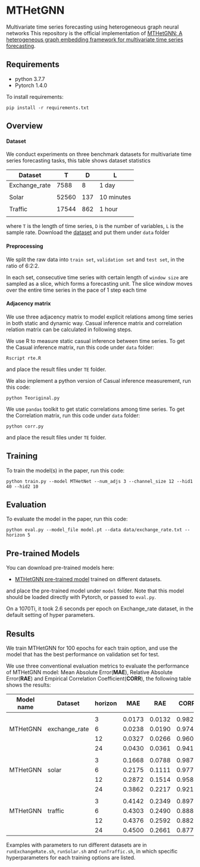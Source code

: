 # MTHetGNN
Multivariate time series forecasting using heterogeneous graph neural networks
This repository is the official implementation of [MTHetGNN: A heterogeneous graph embedding framework for multivariate time series forecasting](https://www.sciencedirect.com/science/article/abs/pii/S0167865521004396).

## Requirements
- python 3.7.7
- Pytorch 1.4.0

To install requirements:

```setup
pip install -r requirements.txt
```

## Overview

#### Dataset

We conduct experiments on three benchmark datasets for multivariate time series forecasting tasks, this table shows dataset statistics

| Dataset      | T                  | D       | L          |
| -------------|--------------------| --------| -----------|
| Exchange_rate|7588                |    8    |  1 day     |
|              |                    |         |            |
| Solar        |52560               |    137  |  10 minutes|
|              |                    |         |            |
| Traffic      |17544               |    862  |  1 hour    |
|              |                    |         |            |

where `T` is the length of time series, `D` is the number of variables, `L` is the sample rate. Download the [dataset](https://drive.google.com/drive/folders/1xErmb8GIJVikL5CiSXv3bQTWkLAVbJyT?usp=sharing) and put them under `data` folder
 
#### Preprocessing
We split the raw data into `train set`, `validation set` and `test set`, in the ratio of 6:2:2. 

In each set, consecutive time series
with certain length of `window size` are sampled as a slice, which forms a forecasting unit. The slice window moves over the entire 
time series in the pace of 1 step each time 

#### Adjacency matrix

We use three adjacency matrix to model explicit relations among time series in both static and dynamic way. Casual inference matrix and correlation relation matrix can be calculated in following steps.

We use R to measure static casual inference between time series. To get the Casual inference matrix, run this code under `data` folder:

```TE matrix
Rscript rte.R
```
and place the result files under `TE` folder.

We also implement a python version of Casual inference measurement, run this code:
```TE matrix 2
python Teoriginal.py
```

We use `pandas` toolkit to get static correlations among time series. To get the Correlation matrix, run this code under `data` folder:

```CORR matrix
python corr.py
```
and place the result files under `TE` folder. 

## Training

To train the model(s) in the paper, run this code:

```train
python train.py --model MTHetNet --num_adjs 3 --channel_size 12 --hid1 40 --hid2 10
```

## Evaluation

To evaluate the model in the paper, run this code:

```eval
python eval.py --model_file model.pt --data data/exchange_rate.txt --horizon 5
```

## Pre-trained Models

You can download pre-trained models here:

- [MTHetGNN pre-trained model](https://drive.google.com/drive/folders/1ynmgFcDxAXZpVArbwon5EAXra_0JRExH?usp=sharing) trained on different datasets. 

and place the pre-trained model under `model` folder. Note that this model should be loaded directly with Pytorch,
or passed to `eval.py`.

On a 1070Ti, it took 2.6 seconds per epoch on Exchange_rate dataset, in the default setting of hyper parameters.



## Results

We train MTHetGNN for 100 epochs for each train option, and use the model that has the best performance on validation
set for test. 
 
We use three conventional evaluation metrics to evaluate the performance of MTHetGNN model: Mean Absolute Error(**MAE**),
Relative Absolute Error(**RAE**) and Empirical Correlation Coefficient(**CORR**), the following table shows the results:



| Model name| Dataset            | horizon | MAE    | RAE    | CORR   |
| ----------|--------------------| --------| -------| -------| -------|
||||||
|           |                    |    3    |  0.0173| 0.0132 | 0.9824 |
| MTHetGNN  |exchange_rate       |    6    |  0.0238| 0.0190 | 0.9746 |
|           |                    |    12   |  0.0327| 0.0266 | 0.9604 |
|           |                    |    24   |  0.0430| 0.0361 | 0.9415 |
||||||
|           |                    |    3    |  0.1668| 0.0788 | 0.9872 |
| MTHetGNN  |solar               |    6    |  0.2175| 0.1111 | 0.9772 |
|           |                    |    12   |  0.2872| 0.1514 | 0.9583 |
|           |                    |    24   |  0.3862| 0.2217 | 0.9210 |
||||||
|           |                    |    3    |  0.4142| 0.2349 | 0.8975 |
| MTHetGNN  |traffic             |    6    |  0.4303| 0.2490 | 0.8887 |
|           |                    |    12   |  0.4376| 0.2592 | 0.8828 |
|           |                    |    24   |  0.4500| 0.2661 | 0.8776 |

Examples with parameters to run different datasets are in `runExchangeRate.sh`, `runSolar.sh` and `runTraffic.sh`, in which specific hyperparameters for each training options are listed.
